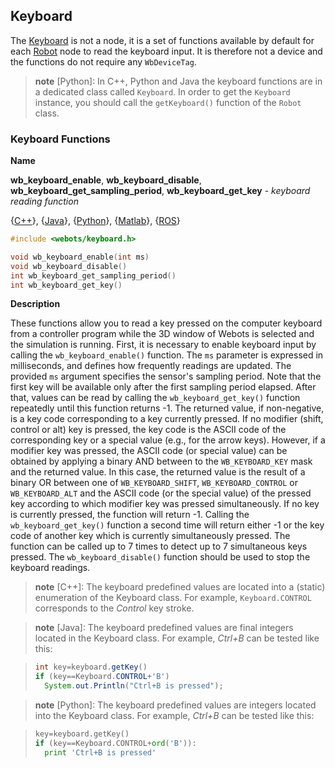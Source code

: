 ## Keyboard

The [Keyboard](#keyboard) is not a node, it is a set of functions available by
default for each [Robot](robot.md) node to read the keyboard input. It is
therefore not a device and the functions do not require any `WbDeviceTag`.

> **note** [Python]:
In C++, Python and Java the keyboard functions are in a dedicated class called
`Keyboard`. In order to get the `Keyboard` instance, you should call the
`getKeyboard()` function of the `Robot` class.

### Keyboard Functions

**Name**

**wb\_keyboard\_enable**, **wb\_keyboard\_disable**, **wb\_keyboard\_get\_sampling\_period**, **wb\_keyboard\_get\_key** - *keyboard reading function*

{[C++](cpp-api.md#cpp_keyboard)}, {[Java](java-api.md#java_keyboard)}, {[Python](python-api.md#python_keyboard)}, {[Matlab](matlab-api.md#matlab_keyboard)}, {[ROS](ros-api.md)}

```c
#include <webots/keyboard.h>

void wb_keyboard_enable(int ms)
void wb_keyboard_disable()
int wb_keyboard_get_sampling_period()
int wb_keyboard_get_key()
```

**Description**

These functions allow you to read a key pressed on the computer keyboard from a
controller program while the 3D window of Webots is selected and the simulation
is running. First, it is necessary to enable keyboard input by calling the
`wb_keyboard_enable()` function. The `ms` parameter is expressed in
milliseconds, and defines how frequently readings are updated.
The provided `ms` argument specifies the sensor's sampling period.
Note that the first key will be available only after the first sampling period elapsed.
After that, values can be read by calling the `wb_keyboard_get_key()`
function repeatedly until this function returns -1. The returned value, if
non-negative, is a key code corresponding to a key currently pressed. If no
modifier (shift, control or alt) key is pressed, the key code is the ASCII code
of the corresponding key or a special value (e.g., for the arrow keys). However,
if a modifier key was pressed, the ASCII code (or special value) can be obtained
by applying a binary AND between to the `WB_KEYBOARD_KEY` mask and the returned
value. In this case, the returned value is the result of a binary OR between one
of `WB_KEYBOARD_SHIFT`, `WB_KEYBOARD_CONTROL` or `WB_KEYBOARD_ALT` and the ASCII
code (or the special value) of the pressed key according to which modifier key
was pressed simultaneously.  If no key is currently pressed, the function will
return -1. Calling the `wb_keyboard_get_key()` function a second time will
return either -1 or the key code of another key which is currently
simultaneously pressed. The function can be called up to 7 times to detect up to
7 simultaneous keys pressed. The `wb_keyboard_disable()` function should be used
to stop the keyboard readings.

> **note** [C++]:
The keyboard predefined values are located into a (static) enumeration of the
Keyboard class. For example, `Keyboard.CONTROL` corresponds to the
*Control* key stroke.

<!-- -->

> **note** [Java]:
The keyboard predefined values are final integers located in the Keyboard class.
For example, *Ctrl+B* can be tested like this:

> ```java
> int key=keyboard.getKey()
> if (key==Keyboard.CONTROL+'B')
>   System.out.Println("Ctrl+B is pressed");
> ```

<!-- -->

> **note** [Python]:
The keyboard predefined values are integers located into the Keyboard class. For
example, *Ctrl+B* can be tested like this:

> ```python
> key=keyboard.getKey()
> if (key==Keyboard.CONTROL+ord('B')):
>   print 'Ctrl+B is pressed'
> ```
